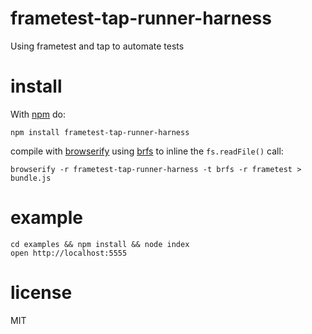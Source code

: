 # frametest-tap-runner-harness

Using frametest and tap to automate tests

# install

With [npm](http://npmjs.org) do:

```
npm install frametest-tap-runner-harness
```

compile with [browserify](http://browserify.org) using
[brfs](https://github.com/substack/brfs) to inline the `fs.readFile()`
call:

```
browserify -r frametest-tap-runner-harness -t brfs -r frametest > bundle.js
```

# example
```
cd examples && npm install && node index
open http://localhost:5555
```

# license
MIT
